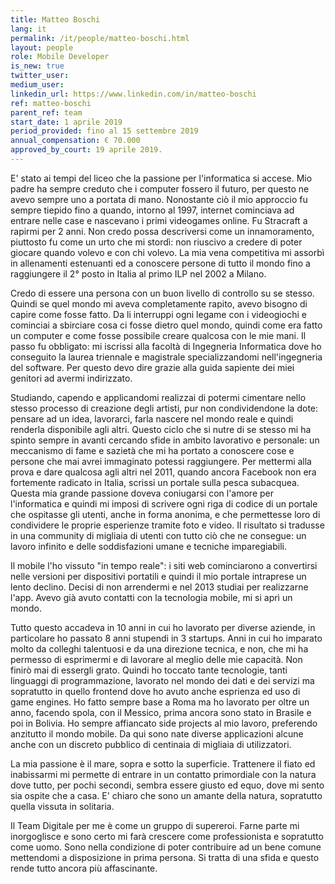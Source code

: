 ```yaml
---
title: Matteo Boschi
lang: it
permalink: /it/people/matteo-boschi.html
layout: people
role: Mobile Developer
is_new: true
twitter_user:
medium_user:
linkedin_url: https://www.linkedin.com/in/matteo-boschi
ref: matteo-boschi
parent_ref: team
start_date: 1 aprile 2019
period_provided: fino al 15 settembre 2019
annual_compensation: € 70.000
approved_by_court: 19 aprile 2019.
---
```


E' stato ai tempi del liceo che la passione per l'informatica si accese. Mio padre ha sempre creduto che i computer fossero il futuro, per questo ne avevo sempre uno a portata di mano. Nonostante ciò il mio approccio fu sempre tiepido fino a quando, intorno al 1997, internet cominciava ad entrare nelle case e nascevano i primi videogames online. Fu Stracraft a rapirmi per 2 anni. Non credo possa descriversi come un innamoramento, piuttosto fu come un urto che mi stordì: non riuscivo a credere di poter giocare quando volevo e con chi volevo. La mia vena competitiva mi assorbì in allenamenti estenuanti ed a conoscere persone di tutto il mondo fino a raggiungere il 2° posto in Italia al primo ILP nel 2002 a Milano.

Credo di essere una persona con un buon livello di controllo su se stesso. Quindi se quel mondo mi aveva completamente rapito, avevo bisogno di capire come fosse fatto. Da li interruppi ogni legame con i videogiochi e cominciai a sbirciare cosa ci fosse dietro quel mondo, quindi come era fatto un computer e come fosse possibile creare qualcosa con le mie mani. Il passo fu obbligato: mi iscrissi alla facoltà di Ingegneria Informatica dove ho conseguito la laurea triennale e magistrale specializzandomi nell'ingegneria del software. Per questo devo dire grazie alla guida sapiente dei miei genitori ad avermi indirizzato.

Studiando, capendo e applicandomi realizzai di potermi cimentare nello stesso processo di creazione degli artisti, pur non condividendone la dote: pensare ad un idea, lavorarci, farla nascere nel mondo reale e quindi renderla disponibile agli altri. Questo ciclo che si nutre di se stesso mi ha spinto sempre in avanti cercando sfide in ambito lavorativo e personale: un meccanismo di fame e sazietà che mi ha portato a conoscere cose e persone che mai avrei immaginato potessi raggiungere. Per mettermi alla prova e dare qualcosa agli altri nel 2011, quando ancora Facebook non era fortemente radicato in Italia, scrissi un portale sulla pesca subacquea. Questa mia grande passione doveva coniugarsi con l'amore per l'informatica e quindi mi imposi di scrivere ogni riga di codice di un portale che ospitasse gli utenti, anche in forma anonima, e che permettesse loro di condividere le proprie esperienze tramite foto e video. Il risultato si tradusse in una community di migliaia di utenti con tutto ciò che ne consegue: un lavoro infinito e delle soddisfazioni umane e tecniche imparegiabili.

Il mobile l'ho vissuto "in tempo reale": i siti web cominciarono a convertirsi nelle versioni per dispositivi portatili e quindi il mio portale intraprese un lento declino. Decisi di non arrendermi e nel 2013 studiai per realizzarne l'app. Avevo già avuto contatti con la tecnologia mobile, mi si aprì un mondo.

Tutto questo accadeva in 10 anni in cui ho lavorato per diverse aziende, in particolare ho passato 8 anni stupendi in 3 startups. Anni in cui ho imparato molto da colleghi talentuosi e da una direzione tecnica, e non, che mi ha permesso di esprimermi e di lavorare al meglio delle mie capacità. Non finirò mai di essergli grato. Quindi ho toccato tante tecnologie, tanti linguaggi di programmazione, lavorato nel mondo dei dati e dei servizi ma sopratutto in quello frontend dove ho avuto anche esprienza ed uso di game engines. Ho fatto sempre base a Roma ma ho lavorato per oltre un anno, facendo spola, con il Messico, prima ancora sono stato in Brasile e poi in Bolivia. Ho sempre affiancato side projects al mio lavoro, preferendo anzitutto il mondo mobile. Da qui sono nate diverse applicazioni alcune anche con un discreto pubblico di centinaia di migliaia di utilizzatori.

La mia passione è il mare, sopra e sotto la superficie. Trattenere il fiato ed inabissarmi mi permette di entrare in un contatto primordiale con la natura dove tutto, per pochi secondi, sembra essere giusto ed equo, dove mi sento sia ospite che a casa. E' chiaro che sono un amante della natura, sopratutto quella vissuta in solitaria.

Il Team Digitale per me è come un gruppo di supereroi. Farne parte mi inorgoglisce e sono certo mi farà crescere come professionista e sopratutto come uomo. Sono nella condizione di poter contribuire ad un bene comune mettendomi a disposizione in prima persona. Si tratta di una sfida e questo rende tutto ancora più affascinante.
